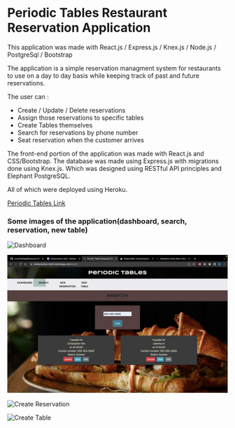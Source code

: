 # Periodic Tables Restaurant Reservation Application

This application was made with React.js / Express.js / Knex.js / Node.js / PostgreSql / Bootstrap

The application is a simple reservation managment system for restaurants to use on a day to day basis while keeping track of past and future reservations.

The user can :

-  Create / Update / Delete reservations
-  Assign those reservations to specific tables
-  Create Tables themselves
-  Search for reservations by phone number
-  Seat reservation when the customer arrives

The front-end portion of the application was made with React.js and CSS/Bootstrap.
The database was made using Express.js with migrations done using Knex.js. Which was designed using RESTful API principles and Elephant PostgreSQL.

All of which were deployed using Heroku.

[Periodic Tables Link](https://restaurantres-client.herokuapp.com/)

### Some images of the application(dashboard, search, reservation, new table)

![Dashboard](./front-end/ScreenShots/dashboard.png)

![Search](./front-end/ScreenShots/search.png)

![Create Reservation](./front-end/ScreenShots/createReservation.png)

![Create Table](./front-end/ScreenShots/createTable.png)
